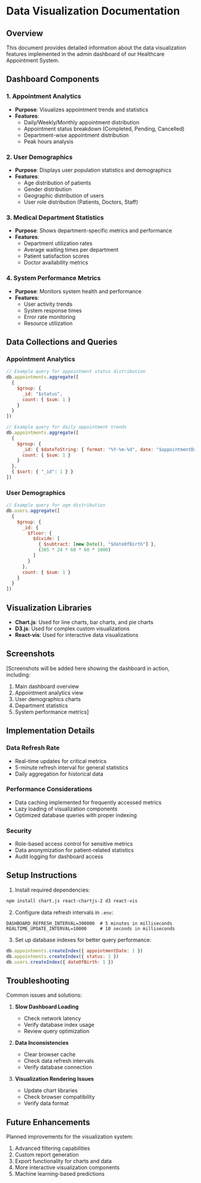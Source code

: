 # Data Visualization Documentation

## Overview
This document provides detailed information about the data visualization features implemented in the admin dashboard of our Healthcare Appointment System.

## Dashboard Components

### 1. Appointment Analytics
- **Purpose**: Visualizes appointment trends and statistics
- **Features**:
  - Daily/Weekly/Monthly appointment distribution
  - Appointment status breakdown (Completed, Pending, Cancelled)
  - Department-wise appointment distribution
  - Peak hours analysis

### 2. User Demographics
- **Purpose**: Displays user population statistics and demographics
- **Features**:
  - Age distribution of patients
  - Gender distribution
  - Geographic distribution of users
  - User role distribution (Patients, Doctors, Staff)

### 3. Medical Department Statistics
- **Purpose**: Shows department-specific metrics and performance
- **Features**:
  - Department utilization rates
  - Average waiting times per department
  - Patient satisfaction scores
  - Doctor availability metrics

### 4. System Performance Metrics
- **Purpose**: Monitors system health and performance
- **Features**:
  - User activity trends
  - System response times
  - Error rate monitoring
  - Resource utilization

## Data Collections and Queries

### Appointment Analytics
```javascript
// Example query for appointment status distribution
db.appointments.aggregate([
  {
    $group: {
      _id: "$status",
      count: { $sum: 1 }
    }
  }
])

// Example query for daily appointment trends
db.appointments.aggregate([
  {
    $group: {
      _id: { $dateToString: { format: "%Y-%m-%d", date: "$appointmentDate" } },
      count: { $sum: 1 }
    }
  },
  { $sort: { "_id": 1 } }
])
```

### User Demographics
```javascript
// Example query for age distribution
db.users.aggregate([
  {
    $group: {
      _id: {
        $floor: {
          $divide: [
            { $subtract: [new Date(), "$dateOfBirth"] },
            (365 * 24 * 60 * 60 * 1000)
          ]
        }
      },
      count: { $sum: 1 }
    }
  }
])
```

## Visualization Libraries
- **Chart.js**: Used for line charts, bar charts, and pie charts
- **D3.js**: Used for complex custom visualizations
- **React-vis**: Used for interactive data visualizations

## Screenshots

[Screenshots will be added here showing the dashboard in action, including:
1. Main dashboard overview
2. Appointment analytics view
3. User demographics charts
4. Department statistics
5. System performance metrics]

## Implementation Details

### Data Refresh Rate
- Real-time updates for critical metrics
- 5-minute refresh interval for general statistics
- Daily aggregation for historical data

### Performance Considerations
- Data caching implemented for frequently accessed metrics
- Lazy loading of visualization components
- Optimized database queries with proper indexing

### Security
- Role-based access control for sensitive metrics
- Data anonymization for patient-related statistics
- Audit logging for dashboard access

## Setup Instructions

1. Install required dependencies:
```bash
npm install chart.js react-chartjs-2 d3 react-vis
```

2. Configure data refresh intervals in `.env`:
```env
DASHBOARD_REFRESH_INTERVAL=300000  # 5 minutes in milliseconds
REALTIME_UPDATE_INTERVAL=10000     # 10 seconds in milliseconds
```

3. Set up database indexes for better query performance:
```javascript
db.appointments.createIndex({ appointmentDate: 1 })
db.appointments.createIndex({ status: 1 })
db.users.createIndex({ dateOfBirth: 1 })
```

## Troubleshooting

Common issues and solutions:

1. **Slow Dashboard Loading**
   - Check network latency
   - Verify database index usage
   - Review query optimization

2. **Data Inconsistencies**
   - Clear browser cache
   - Check data refresh intervals
   - Verify database connection

3. **Visualization Rendering Issues**
   - Update chart libraries
   - Check browser compatibility
   - Verify data format

## Future Enhancements

Planned improvements for the visualization system:

1. Advanced filtering capabilities
2. Custom report generation
3. Export functionality for charts and data
4. More interactive visualization components
5. Machine learning-based predictions 